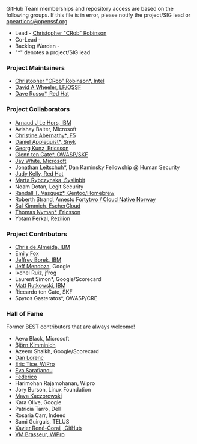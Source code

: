 GitHub Team memberships and repository access are based on the following groups. If this file is in error, please notify the project/SIG lead or opeartions@openssf.org

- Lead - [Christopher "CRob" Robinson](https://github.com/SecurityCRob)
- Co-Lead -
- Backlog Warden - 
- "*" denotes a project/SIG lead

### Project Maintainers
- [Christopher "CRob" Robinson*, Intel](https://github.com/SecurityCRob)
- [David A Wheeler, LF/OSSF](https://github.com/david-a-wheeler)
- [Dave Russo*, Red Hat](https://github.com/drusso-rh)

### Project Collaborators
- [Arnaud J Le Hors, IBM](https://github.com/lehors)
- Avishay Balter, Microsoft
- [Christine Abernathy*, F5](https://github.com/caabernathy)
- [Daniel Applequist*, Snyk](https://github.com/Torgo)
- [Georg Kunz, Ericsson](https://github.com/gkunz)
- [Glenn ten Cate*, OWASP/SKF](https://github.com/)
- [Jay White, Microsoft](https://github.com/camaleon2016)
- [Jonathan Leitschuh*](https://github.com/JLLeitschuh), Dan Kaminsky Fellowship @ Human Security
- [Judy Kelly, Red Hat](https://github.com/judyobrienie)
- [Marta Rybczynska, Syslinbit](https://github.com/mrybczyn)
- Noam Dotan, Legit Security
- [Randall T. Vasquez*, Gentoo/Homebrew](https://github.com/ran-dall)
- [Roberth Strand, Amesto Fortytwo / Cloud Native Norway](https://github.com/roberthstrand)
- [Sal Kimmich, EscherCloud](https://github.com/salkimmich)
- [Thomas Nyman*, Ericsson](https://github.com/thomasnyman)
- Yotam Perkal, Rezilion

### Project Contributors
- [Chris de Almeida, IBM](https://github.com/ctcpip)
- [Emily Fox](https://github.com/TheFoxAtWork)
- [Jeffrey Borek, IBM](https://github.com/jtborek)
- [Jeff Mendoza](https://github.com/jeffmendoza), Google
- Ixchel Ruiz, jfrog
- Laurent Simon*, Google/Scorecard
- [Matt Rutkowski, IBM](https://github.com/mrutkows)
- Riccardo ten Cate, SKF
- Spyros Gasteratos*, OWASP/CRE


### Hall of Fame
Former BEST contributors that are always welcome!
- Aeva Black, Microsoft
- [Björn Kimminich](https://github.com/orgs/ossf/people/bkimminich) 
- Azeem Shaikh, Google/Scorecard
- [Dan Lorenc](https://github.com/orgs/ossf/people/dlorenc)
- [Eric Tice, WiPro](https://github.com/)
- [Eva Sarafianou](https://github.com/orgs/ossf/people/esarafianou) 
- [Federico](https://github.com/orgs/ossf/people/rhaidiz) 
- Harimohan Rajamohanan, Wipro
- Jory Burson, Linux Foundation
- [Maya Kaczorowski](https://github.com/orgs/ossf/people/mayakacz) 
- Kara Olive, Google
- Patricia Tarro, Dell
- Rosaria Carr, Indeed
- Sami Guirguis, TELUS
- [Xavier René-Corail, GitHub](https://github.com/xcorail)
- [VM Brasseur, WiPro](https://github.com/)
